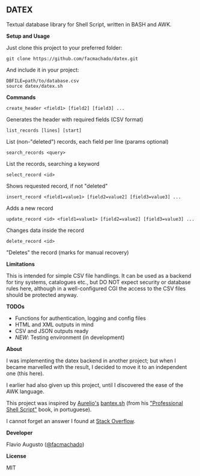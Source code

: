## DATEX

Textual database library for Shell Script, written in BASH and AWK.

**Setup and Usage**

Just clone this project to your preferred folder:

    git clone https://github.com/facmachado/datex.git

And include it in your project:

    DBFILE=path/to/database.csv
    source datex/datex.sh

**Commands**

    create_header <field1> [field2] [field3] ...

Generates the header with required fields (CSV format)

    list_records [lines] [start]

List (non-"deleted") records, each field per line (params optional)

    search_records <query>

List the records, searching a keyword

    select_record <id>

Shows requested record, if not "deleted"

    insert_record <field1=value1> [field2=value2] [field3=value3] ...

Adds a new record

    update_record <id> <field1=value1> [field2=value2] [field3=value3] ...

Changes data inside the record

    delete_record <id>

"Deletes" the record (marks for manual recovery)

**Limitations**

This is intended for simple CSV file handlings. It can be used as a backend for tiny systems, catalogues etc., but DO NOT expect security or database rules here, although in a well-configured CGI the access to the CSV files should be protected anyway.

**TODOs**

 - Functions for authentication, logging and config files
 - HTML and XML outputs in mind
 - CSV and JSON outputs ready
 - *NEW*: Testing environment (in development)

**About**

I was implementing the datex backend in another project; but when I became marvelled with the result, I decided to move it to an independent one (this here).

I earlier had also given up this project, until I discovered the ease of the AWK language.

This project was inspired by [Aurelio's](https://aurelio.net/) [bantex.sh](https://github.com/aureliojargas/livro-shell/tree/master/10-banco) (from his ["Professional Shell Script"](https://aurelio.net/shell/) book, in portuguese).

I cannot forget an answer I found at [Stack Overflow](https://stackoverflow.com/a/36049307).

**Developer**

Flavio Augusto ([@facmachado](https://twitter.com/facmachado))

**License**

MIT
